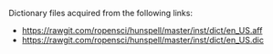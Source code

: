 Dictionary files acquired from the following links:

- <https://rawgit.com/ropensci/hunspell/master/inst/dict/en_US.aff>
- <https://rawgit.com/ropensci/hunspell/master/inst/dict/en_US.dic>